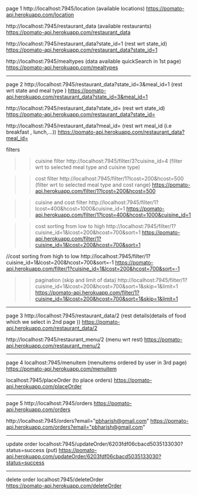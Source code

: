 page 1
http://localhost:7945/location   (available locations)
https://pomato-api.herokuapp.com/location

http://localhost:7945/restaurant_data   (available restaurants)
https://pomato-api.herokuapp.com/restaurant_data

http://localhost:7945/restaurant_data?state_id=1   (rest wrt state_id)
https://pomato-api.herokuapp.com/restaurant_data?state_id=1

http://localhost:7945/mealtypes    (data available quickSearch in 1st page)
https://pomato-api.herokuapp.com/mealtypes

---------------------------------------------------------------------------------------------------------------------------------------

page 2
http://localhost:7945/restaurant_data?state_id=3&meal_id=1   (rest wrt state and meal type )
https://pomato-api.herokuapp.com/restaurant_data?state_id=3&meal_id=1 

http://localhost:7945/restaurant_data?state_id=    (rest wrt state_id)
https://pomato-api.herokuapp.com/restaurant_data?state_id=

http://localhost:7945/restaurant_data?meal_id=    (rest wrt meal_id (i.e breakfast , lunch,...))
https://pomato-api.herokuapp.com/restaurant_data?meal_id=

filters 
>>cuisine filter
http://localhost:7945/filter/3?cuisine_id=4 (filter wrt to selected meal type and cuisine type)


>>cost filter
http://localhost:7945/filter/1?lcost=200&hcost=500   (filter wrt to selected meal type and cost range)
https://pomato-api.herokuapp.com/filter/1?lcost=200&hcost=500

>>cuisine and cost filter
http://localhost:7945/filter/1?lcost=400&hcost=1000&cuisine_id=1 
https://pomato-api.herokuapp.com/filter/1?lcost=400&hcost=1000&cuisine_id=1

>>cost sorting from low to high
http://localhost:7945/filter/1?cuisine_id=1&lcost=200&hcost=700&sort=1
https://pomato-api.herokuapp.com/filter/1?cuisine_id=1&lcost=200&hcost=700&sort=1

//cost sorting from high to low
http://localhost:7945/filter/1?cuisine_id=1&lcost=200&hcost=700&sort=-1
https://pomato-api.herokuapp.com/filter/1?cuisine_id=1&lcost=200&hcost=700&sort=-1

>>pagination (skip and limit of data)
http://localhost:7945/filter/1?cuisine_id=1&lcost=200&hcost=700&sort=1&skip=1&limit=1
https://pomato-api.herokuapp.com/filter/1?cuisine_id=1&lcost=200&hcost=700&sort=1&skip=1&limit=1


------------------------------------------------------------------------------------------------------------------------------------

page 3
http://localhost:7945/restaurant_data/2   (rest details(details of food which we select in 2nd page ))
https://pomato-api.herokuapp.com/restaurant_data/2

http://localhost:7945/restaurant_menu/2   (menu wrt rest)
https://pomato-api.herokuapp.com/restaurant_menu/2 

----------------------------------------------------------------------------------------------------------------------------------

page 4
localhost:7945/menuitem  (menuitems ordered by user in 3rd page)
https://pomato-api.herokuapp.com/menuitem

localhost:7945/placeOrder  (to place orders)
https://pomato-api.herokuapp.com/placeOrder

----------------------------------------------------------------------------------------------------------------------------------

page 5
http://localhost:7945/orders
https://pomato-api.herokuapp.com/orders

http://localhost:7945/orders?email="pbharish@gmail.com"
https://pomato-api.herokuapp.com/orders?email="pbharish@gmail.com"

----------------------------------------------------------------------------------------------------------------------------------

update order 
localhost:7945/updateOrder/6203fdf06cbacd5035133030?status=success   (put)
https://pomato-api.herokuapp.com/updateOrder/6203fdf06cbacd5035133030?status=success


----------------------------------------------------------------------------------------------------------------------------------

delete order
localhost:7945/deleteOrder  
https://pomato-api.herokuapp.com/deleteOrder
